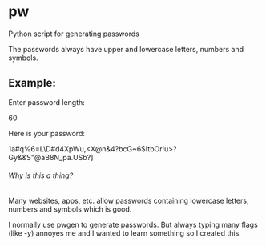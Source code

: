 # pw
Python script for generating passwords

The passwords always have upper and lowercase letters, numbers and symbols.

## Example:

Enter password length:

60

Here is your password:

1a#q%6=L\D#d4XpWu,<X@n&4?bcG~6$ItbOr!u>?Gy&&S"@aB8N_pa.USb?]

###### Why is this a thing?

Many websites, apps, etc. allow passwords containing lowercase letters, numbers and symbols which is good.

I normally use pwgen to generate passwords. But always typing many flags (like -y) annoyes me and I wanted to learn something so I created this.
